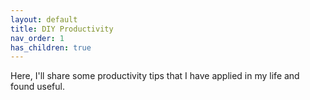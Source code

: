 ```yaml
---
layout: default
title: DIY Productivity
nav_order: 1
has_children: true
---
```


Here, I'll share some productivity tips that I have applied in my life and found useful.
